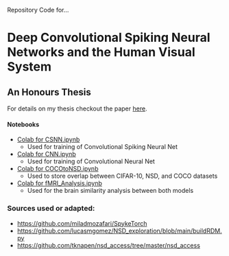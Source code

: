 Repository Code for...

# Deep Convolutional Spiking Neural Networks and the Human Visual System
## An Honours Thesis

For details on my thesis checkout the paper [here](https://www.lucasgomez.ca/static/media/Thesis.8140ccae.pdf).

#### Notebooks
- [Colab for CSNN.ipynb](https://drive.google.com/file/d/1DOImlYxpAiElZ6QxTdFOvuz3UrWDFpj3/view?usp=sharing)
  - Used for training of Convolutional Spiking Neural Net
- [Colab for CNN.ipynb](https://colab.research.google.com/drive/1nkjqKJoEsM2OA4jxrAJUzD-C66USbSwL?usp=sharing)
  - Used for training of Convolutional Neural Net
- [Colab for COCOtoNSD.ipynb](https://colab.research.google.com/drive/1ou4yqsOce1HMQ3rr3H8OGYK4P3EKMtoz?usp=sharing)
  - Used to store overlap between CIFAR-10, NSD, and COCO datasets
- [Colab for fMRI_Analysis.ipynb](https://colab.research.google.com/drive/1ou4yqsOce1HMQ3rr3H8OGYK4P3EKMtoz?usp=sharing)
  - Used for the brain similarity analysis between both models

### Sources used or adapted:
- https://github.com/miladmozafari/SpykeTorch
- https://github.com/lucasmgomez/NSD_exploration/blob/main/buildRDM.py
- https://github.com/tknapen/nsd_access/tree/master/nsd_access

